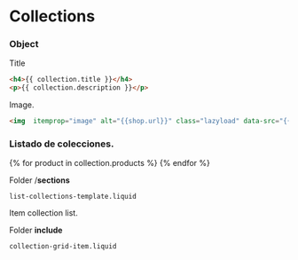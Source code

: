 # Collections

### Object
Title
```html
<h4>{{ collection.title }}</h4>
<p>{{ collection.description }}</p>
```

Image.
```html
<img  itemprop="image" alt="{{shop.url}}" class="lazyload" data-src="{{ collection.image | img_url: '800x800' }}">
```
 
### Listado de colecciones.

{% for product in collection.products %}
{% endfor %}

Folder /**sections**
```
list-collections-template.liquid
```

Item collection list.

Folder **include**
```
collection-grid-item.liquid
```

